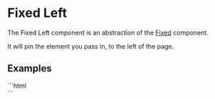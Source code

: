 # Fixed Left

The Fixed Left component is an abstraction of the [Fixed](../) component.

It will pin the element you pass in, to the left of the page.

## Examples
<CodeBlock>
```html
<fixed-left>
    <aside></aside>
</fixed-left>
```
</CodeBlock>
